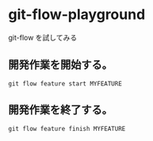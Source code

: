 # git-flow-playground
git-flow を試してみる


## 開発作業を開始する。

    git flow feature start MYFEATURE 

## 開発作業を終了する。


    git flow feature finish MYFEATURE 

